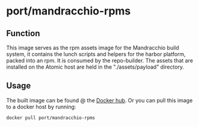 # port/mandracchio-rpms

## Function

This image serves as the rpm assets image for the Mandracchio build system, it contains the lunch scripts and helpers for the harbor platform, packed into an rpm.
It is consumed by the repo-builder. The assets that are installed on the Atomic host are held in the "./assets/payload" directory.

## Usage

The built image can be found @ the [Docker hub](https://hub.docker.com/r/port/mandracchio-base/). Or you can pull this image to a docker host by running:
```bash
docker pull port/mandracchio-rpms
```
